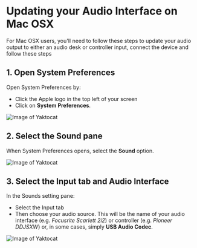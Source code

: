 # Updating your Audio Interface on Mac OSX

For Mac OSX users, you'll need to follow these steps to update your audio output to either an audio desk or controller input, connect the device and follow these steps

## 1. Open System Preferences

Open System Preferences by:
 
- Click the Apple logo in the top left of your screen 
- Click on **System Preferences**.

![Image of Yaktocat](https://raw.githubusercontent.com/chewcode/Guide/master/using_chew/changing_your_audio_interface_mac_step_1.png)


## 2. Select the Sound pane

When System Preferences opens, select the **Sound** option.

![Image of Yaktocat](https://raw.githubusercontent.com/chewcode/Guide/master/using_chew/changing_your_audio_interface_mac_step_2.png)


## 3. Select the Input tab and Audio Interface

In the Sounds setting pane: 

- Select the Input tab 
- Then choose your audio source. This will be the name of your audio interface (e.g. _Focusrite Scarlett 2i2_) or controller (e.g. _Pioneer DDJSXW_) or, in some cases, simply **USB Audio Codec**.

![Image of Yaktocat](https://raw.githubusercontent.com/chewcode/Guide/master/using_chew/changing_your_audio_interface_mac_step_3.png)